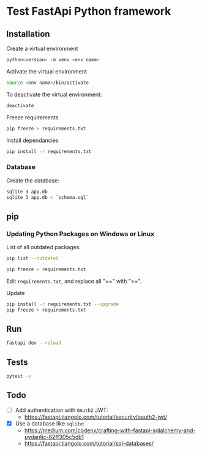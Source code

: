 # Test FastApi Python framework

## Installation

Create a virtual environment

```bash
python<version> -m venv <env name>
```

Activate the virtual environment

```bash
source <env name>/bin/activate
```

To deactivate the virtual environment:

```bash
deactivate
```

Freeze requirements

```bash
pip freeze > requirements.txt
```

Install dependancies

```bash
pip install -r requirements.txt
```

### Database

Create the database:

```bash
sqlite 3 app.db
sqlite 3 app.db < `schema.sql`
```

## pip

### Updating Python Packages on Windows or Linux

List of all outdated packages:

```bash
pip list --outdated
```

```bash
pip freeze > requirements.txt
```

Edit `requirements.txt`, and replace all "==" with ">=".

Update

```bash
pip install -r requirements.txt --upgrade
pip freeze > requirements.txt
```

## Run

```bash
fastapi dev --reload
```

## Tests

```bash
pytest -v
```

## Todo

- [ ] Add authentication with `OAuth2` JWT:
  - https://fastapi.tiangolo.com/tutorial/security/oauth2-jwt/
- [x] Use a database like `sqlite`:
  - https://medium.com/codenx/crafting-with-fastapi-sqlalchemy-and-pydantic-82ff305c5db1
  - https://fastapi.tiangolo.com/tutorial/sql-databases/
